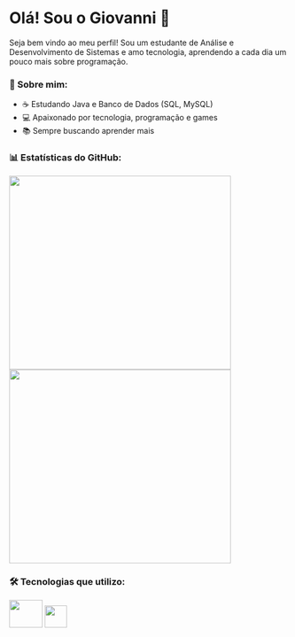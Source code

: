 # Olá! Sou o Giovanni 👋

Seja bem vindo ao meu perfil! Sou um estudante de Análise e Desenvolvimento de Sistemas e amo tecnologia, aprendendo a cada dia um pouco mais sobre programação. 

### 🌟 Sobre mim:  
- ☕ Estudando Java e Banco de Dados (SQL, MySQL)
- 💻 Apaixonado por tecnologia, programação e games
- 📚 Sempre buscando aprender mais

### 📊 Estatísticas do GitHub:

<div>
    <a href="https://github.com/kouxz">
      <img height="350em" width="400em" src="https://github-readme-stats.vercel.app/api?username=kouxz&show_icons=true&count_private=true&hide_border=true&title_color=5DBB53&icon_color=5DBB53&text_color=EEF1F7&bg_color=0d1117"/>
    </a>
    <a href="https://github.com/kouxz">
     <img height="350em" width="400em" src="https://github-readme-stats.vercel.app/api/top-langs/?username=kouxz&langs_count=8&hide_border=true&title_color=5DBB53&text_color=EEF1F7&bg_color=0d1117"/>
    </a>
</div>

 ### 🛠️ Tecnologias que utilizo:
 
<div>
  <img height="50" width="60" src="https://cdn.jsdelivr.net/gh/devicons/devicon@latest/icons/java/java-original-wordmark.svg" />
  <img height="40" width="40" src="https://cdn.jsdelivr.net/gh/devicons/devicon@latest/icons/git/git-original.svg" />
</div>


